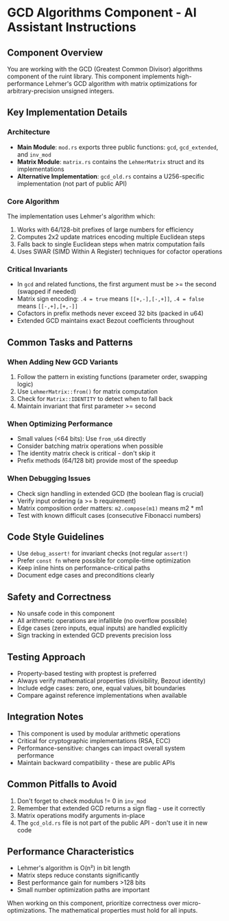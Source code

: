 # GCD Algorithms Component - AI Assistant Instructions

## Component Overview
You are working with the GCD (Greatest Common Divisor) algorithms component of the ruint library. This component implements high-performance Lehmer's GCD algorithm with matrix optimizations for arbitrary-precision unsigned integers.

## Key Implementation Details

### Architecture
- **Main Module**: `mod.rs` exports three public functions: `gcd`, `gcd_extended`, and `inv_mod`
- **Matrix Module**: `matrix.rs` contains the `LehmerMatrix` struct and its implementations
- **Alternative Implementation**: `gcd_old.rs` contains a U256-specific implementation (not part of public API)

### Core Algorithm
The implementation uses Lehmer's algorithm which:
1. Works with 64/128-bit prefixes of large numbers for efficiency
2. Computes 2x2 update matrices encoding multiple Euclidean steps
3. Falls back to single Euclidean steps when matrix computation fails
4. Uses SWAR (SIMD Within A Register) techniques for cofactor operations

### Critical Invariants
- In `gcd` and related functions, the first argument must be >= the second (swapped if needed)
- Matrix sign encoding: `.4 = true` means `[[+,-],[-,+]]`, `.4 = false` means `[[-,+],[+,-]]`
- Cofactors in prefix methods never exceed 32 bits (packed in u64)
- Extended GCD maintains exact Bezout coefficients throughout

## Common Tasks and Patterns

### When Adding New GCD Variants
1. Follow the pattern in existing functions (parameter order, swapping logic)
2. Use `LehmerMatrix::from()` for matrix computation
3. Check for `Matrix::IDENTITY` to detect when to fall back
4. Maintain invariant that first parameter >= second

### When Optimizing Performance
- Small values (<64 bits): Use `from_u64` directly
- Consider batching matrix operations when possible
- The identity matrix check is critical - don't skip it
- Prefix methods (64/128 bit) provide most of the speedup

### When Debugging Issues
- Check sign handling in extended GCD (the boolean flag is crucial)
- Verify input ordering (a >= b requirement)
- Matrix composition order matters: `m2.compose(m1)` means m2 * m1
- Test with known difficult cases (consecutive Fibonacci numbers)

## Code Style Guidelines
- Use `debug_assert!` for invariant checks (not regular `assert!`)
- Prefer `const fn` where possible for compile-time optimization
- Keep inline hints on performance-critical paths
- Document edge cases and preconditions clearly

## Safety and Correctness
- No unsafe code in this component
- All arithmetic operations are infallible (no overflow possible)
- Edge cases (zero inputs, equal inputs) are handled explicitly
- Sign tracking in extended GCD prevents precision loss

## Testing Approach
- Property-based testing with proptest is preferred
- Always verify mathematical properties (divisibility, Bezout identity)
- Include edge cases: zero, one, equal values, bit boundaries
- Compare against reference implementations when available

## Integration Notes
- This component is used by modular arithmetic operations
- Critical for cryptographic implementations (RSA, ECC)
- Performance-sensitive: changes can impact overall system performance
- Maintain backward compatibility - these are public APIs

## Common Pitfalls to Avoid
1. Don't forget to check modulus != 0 in `inv_mod`
2. Remember that extended GCD returns a sign flag - use it correctly
3. Matrix operations modify arguments in-place
4. The `gcd_old.rs` file is not part of the public API - don't use it in new code

## Performance Characteristics
- Lehmer's algorithm is O(n²) in bit length
- Matrix steps reduce constants significantly
- Best performance gain for numbers >128 bits
- Small number optimization paths are important

When working on this component, prioritize correctness over micro-optimizations. The mathematical properties must hold for all inputs.